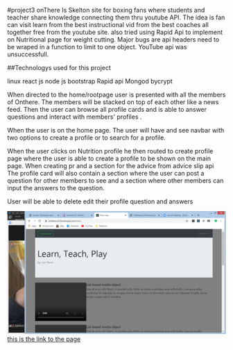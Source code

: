#project3 onThere
Is Skelton site for boxing fans where students and teacher share knowledge connecting them thru youtube API.
The idea is fan can visit learn from the best instructional vid from the best coaches all together free from the youtube site. also tried using Rapid Api to implement on Nutritional page for weight cutting.
Major bugs are api headers need to be wraped in a function to limit to one object. YouTube api was unsuccessfull.

  ##Technologys used for this project 
  
linux
 react js
 node js
 bootstrap
 Rapid api
 Mongod
 bycrypt

When directed to the home/rootpage user is  presented with  all the members of Onthere.  The members will be stacked on top of each other like a news feed. Then the user can browse all profile cards and is able to answer questions and interact with members' profiles .

When the user is on the home page. The user will have and see navbar with two options to create a profile or to search for a profile.

When the user clicks on Nutrition profile he then routed to create profile page where the user is able to create a profile to be shown on the main page.
When creating pr and a section for the  advice from advice slip api
The profile card will also contain a section where the user can post a question for other members to see and a section where other members can input the answers to the question.

User will be able to delete edit their profile question and answers

![screenshot](./public/mainf.png)
[this is the link to the page](https://onthere-p3.herokuapp.com/)

